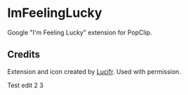 ImFeelingLucky
==============

Google "I'm Feeling Lucky" extension for PopClip.

Credits
-------
Extension and icon created by [Lucifr](http://lucifr.com/2012/09/06/im-feeling-lucky-popclip-extension/). Used with permission.

Test edit 2 3